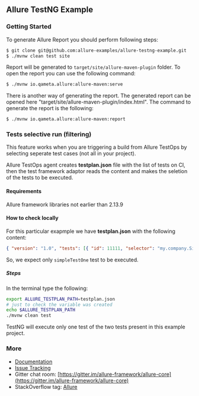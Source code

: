 
## Allure TestNG Example

### Getting Started

To generate Allure Report you should perform following steps:

```bash
$ git clone git@github.com:allure-examples/allure-testng-example.git
$ ./mvnw clean test site

```

Report will be generated to `target/site/allure-maven-plugin` folder. To open the report you can use the following command:

```bash
$ ./mvnw io.qameta.allure:allure-maven:serve
```

There is another way of generating the report. The generated report can be opened here "target/site/allure-maven-plugin/index.html". The command to generate the report is the following:

```bash
$ ./mvnw io.qameta.allure:allure-maven:report
```

### Tests selective run (filtering)

This feature works when you are triggering a build from Allure TestOps by selecting seperate test cases (not all in your project).

Allure TestOps agent creates **testplan.json** file  with the list of tests on CI, then the test framework adaptor reads the content and makes the seletion of the tests to be executed.

#### Requirements

Allure framework libraries not earlier than 2.13.9

#### How to check locally

For this particular exapmple we have **testplan.json** with the following content:

```JSON
{ "version": "1.0", "tests": [{ "id": 11111, "selector": "my.company.SimpleTest.simpleTestOne" }] }
```
So, we expect only `simpleTestOne` test to be executed.

##### Steps

In the terminal type the following:
```bash
export ALLURE_TESTPLAN_PATH=testplan.json
# just to check the variable was created 
echo $ALLURE_TESTPLAN_PATH
./mvnw clean test
```

TestNG will execute only one test of the two tests present in this example project.



### More

* [Documentation](https://docs.qameta.io/allure/2.0/)
* [Issue Tracking](https://github.com/allure-framework/allure2/issues?labels=&milestone=&page=1&state=open)
* Gitter chat room: [https://gitter.im/allure-framework/allure-core](https://gitter.im/allure-framework/allure-core)
* StackOverflow tag: [Allure](http://stackoverflow.com/questions/tagged/allure)
